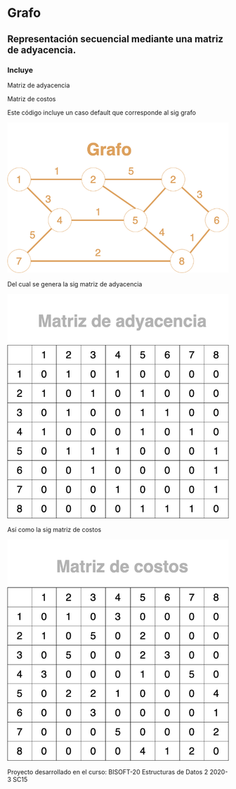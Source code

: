 # Grafo
## Representación secuencial mediante una matriz de adyacencia.

### Incluye

Matriz de adyacencia

Matriz de costos

Este código incluye un caso default que corresponde al sig grafo

![grafo](/src/img/grafo.png)

Del cual se genera la sig matriz de adyacencia

![matriz-adyacencia](/src/img/matriz-adyacencia.png)

Así como la sig matriz de costos

![matriz-de-costos](/src/img/matriz-de-costos.png)

Proyecto desarrollado en el curso:
BISOFT-20 Estructuras de Datos 2 2020-3 SC15
